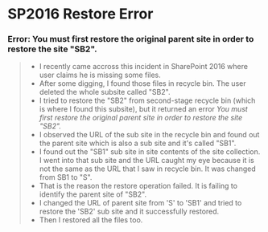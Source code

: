 # SP2016 Restore Error
### Error: You must first restore the original parent site in order to restore the site "SB2".

> - I recently came accross this incident in SharePoint 2016 where user claims he is missing some files. 
> - After some digging, I found those files in recycle bin. The user deleted the whole subsite called "SB2". 
> - I tried to restore the "SB2" from second-stage recycle bin (which is where I found this subsite), but it returned an error *You must first restore the original parent site in order to restore the site "SB2".*
> - I observed the URL of the sub site in the recycle bin and found out the parent site which is also a sub site and it's called "SB1". 
> - I found out the "SB1" sub site in site contents of the site collection. I went into that sub site and the URL caught my eye because it is not the same as the URL that I saw in recycle bin. It was changed from SB1 to "S".
> - That is the reason the restore operation failed. It is failing to identify the parent site of "SB2".
> - I changed the URL of parent site from 'S' to 'SB1' and tried to restore the 'SB2' sub site and it successfully restored.
> - Then I restored all the files too.
